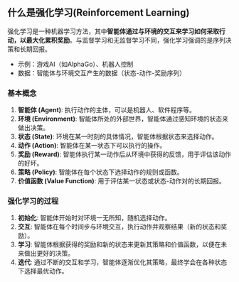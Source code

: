 ## 什么是强化学习(Reinforcement Learning)
强化学习是一种机器学习方法，其中**智能体通过与环境的交互来学习如何采取行动，以最大化累积奖励**。与监督学习和无监督学习不同，强化学习强调的是序列决策和长期回报。
* 示例：游戏AI（如AlphaGo）、机器人控制
* 数据：智能体与环境交互产生的数据（状态-动作-奖励序列）

### 基本概念
1. **智能体 (Agent)**: 执行动作的主体，可以是机器人、软件程序等。
2. **环境 (Environment)**: 智能体所处的外部世界，智能体通过感知环境的状态来做出决策。
3. **状态 (State)**: 环境在某一时刻的具体情况，智能体根据状态来选择动作。
4. **动作 (Action)**: 智能体在某一状态下可以执行的操作。
5. **奖励 (Reward)**: 智能体执行某一动作后从环境中获得的反馈，用于评估该动作的好坏。
6. **策略 (Policy)**: 智能体在每个状态下选择动作的规则或函数。
7. **价值函数 (Value Function)**: 用于评估某一状态或状态-动作对的长期回报。

### 强化学习的过程
1. **初始化**: 智能体开始时对环境一无所知，随机选择动作。
2. **交互**: 智能体在每个时间步与环境交互，执行动作并观察结果（新的状态和奖励）。
3. **学习**: 智能体根据获得的奖励和新的状态来更新其策略和价值函数，以便在未来做出更好的决策。
4. **迭代**: 通过不断的交互和学习，智能体逐渐优化其策略，最终学会在各种状态下选择最优动作。
